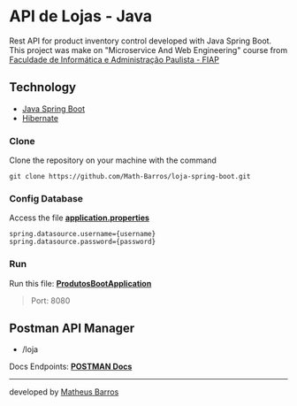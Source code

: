 # API de Lojas - Java

Rest API for product inventory control developed with Java Spring Boot. This project was make on "Microservice And Web Engineering" course from [Faculdade de Informática e Administração Paulista - FIAP](https://www.fiap.com.br/)

## Technology

- [Java Spring Boot](https://spring.io/projects/spring-boot)
- [Hibernate](https://hibernate.org/)

### Clone
Clone the repository on your machine with the command

```git clone https://github.com/Math-Barros/loja-spring-boot.git```

### Config Database
Access the file **[application.properties](https://github.com/Math-Barros/microservices_gradle/nac1-boot/src/main/resources/application.properties)**

```
spring.datasource.username={username}
spring.datasource.password={password}
```

### Run

Run this file: **[ProdutosBootApplication](https://github.com/Math-Barros/microservices_gradle/blob/master/src/main/java/br/com/fiap/ProdutosBootApplication.java)**

> Port: 8080

## Postman API Manager

- /loja

Docs Endpoints: **[POSTMAN Docs](https://github.com/Math-Barros/microservices_gradle/nac1-boot/src/main/resources/postman/)**


--- 
developed by [Matheus Barros](https://github.com/Math-Barros)
